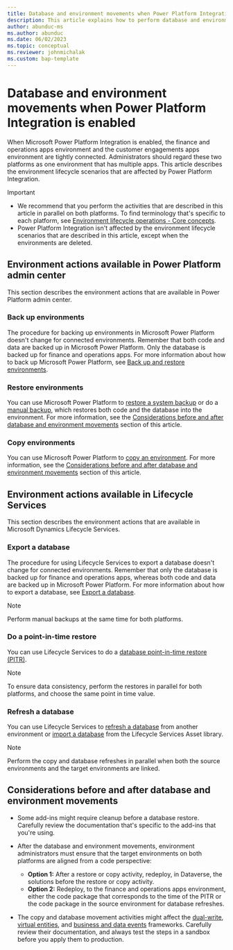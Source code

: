 ```yaml
---
title: Database and environment movements when Power Platform Integration is enabled
description: This article explains how to perform database and environment movements when finance and operations apps are integrated with Microsoft Power Platform.
author: abunduc-ms
ms.author: abunduc
ms.date: 06/02/2023
ms.topic: conceptual
ms.reviewer: johnmichalak
ms.custom: bap-template
---
```


# Database and environment movements when Power Platform Integration is enabled

When Microsoft Power Platform Integration is enabled, the finance and operations apps environment and the customer engagements apps environment are tightly connected. Administrators should regard these two platforms as one environment that has multiple apps. This article describes the environment lifecycle scenarios that are affected by Power Platform Integration.

> [!IMPORTANT]
> - We recommend that you perform the activities that are described in this article in parallel on both platforms. To find terminology that's specific to each platform, see [Environment lifecycle operations - Core concepts](environment-lifecycle-core-concepts.md).
> - Power Platform Integration isn't affected by the environment lifecycle scenarios that are described in this article, except when the environments are deleted.

## Environment actions available in Power Platform admin center

This section describes the environment actions that are available in Power Platform admin center.

### Back up environments

The procedure for backing up environments in Microsoft Power Platform doesn't change for connected environments. Remember that both code and data are backed up in Microsoft Power Platform. Only the database is backed up for finance and operations apps. For more information about how to back up Microsoft Power Platform, see [Back up and restore environments](/power-platform/admin/backup-restore-environments).

### Restore environments

You can use Microsoft Power Platform to [restore a system backup](/power-platform/admin/backup-restore-environments#restore-a-system-backup) or do a [manual backup](/power-platform/admin/backup-restore-environments#manual-backups), which restores both code and the database into the environment. For more information, see the [Considerations before and after database and environment movements](#considerations-before-and-after-database-and-environment-movements) section of this article.

### Copy environments

You can use Microsoft Power Platform to [copy an environment](/power-platform/admin/copy-environment). For more information, see the [Considerations before and after database and environment movements](#considerations-before-and-after-database-and-environment-movements) section of this article.

## Environment actions available in Lifecycle Services

This section describes the environment actions that are available in Microsoft Dynamics Lifecycle Services.

### Export a database

The procedure for using Lifecycle Services to export a database doesn't change for connected environments. Remember that only the database is backed up for finance and operations apps, whereas both code and data are backed up in Microsoft Power Platform. For more information about how to export a database, see [Export a database](/dynamics365/fin-ops-core/dev-itpro/database/export-database).

> [!NOTE]
> Perform manual backups at the same time for both platforms.

### Do a point-in-time restore

You can use Lifecycle Services to do a [database point-in-time restore (PITR)](/dynamics365/fin-ops-core/dev-itpro/database/database-point-in-time-restore).

> [!NOTE] 
> To ensure data consistency, perform the restores in parallel for both platforms, and choose the same point in time value.

### Refresh a database

You can use Lifecycle Services to [refresh a database](/dynamics365/fin-ops-core/dev-itpro/database/database-refresh) from another environment or [import a database](/dynamics365/fin-ops-core/dev-itpro/database/import-database) from the Lifecycle Services Asset library.

> [!NOTE]
> Perform the copy and database refreshes in parallel when both the source environments and the target environments are linked.

## Considerations before and after database and environment movements

- Some add-ins might require cleanup before a database restore. Carefully review the documentation that's specific to the add-ins that you're using.
- After the database and environment movements, environment administrators must ensure that the target environments on both platforms are aligned from a code perspective:

    - **Option 1:** After a restore or copy activity, redeploy, in Dataverse, the solutions before the restore or copy activity.
    - **Option 2:** Redeploy, to the finance and operations apps environment, either the code package that corresponds to the time of the PITR or the code package in the source environment for database refreshes.

- The copy and database movement activities might affect the [dual-write](/dynamics365/fin-ops-core/dev-itpro/data-entities/dual-write/dual-write-home-page), [virtual entities](/dynamics365/fin-ops-core/dev-itpro/power-platform/virtual-entities-overview), and [business and data events](/dynamics365/fin-ops-core/dev-itpro/business-events/home-page) frameworks. Carefully review their documentation, and always test the steps in a sandbox before you apply them to production.
